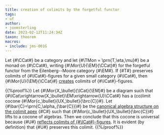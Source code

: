 ```yaml
---
title: creation of colimits by the forgetful functor
tags: 
- uf 
author:
- jonmsterling
date: 2023-02-12T11:24:34Z
taxon: theorem
macros:
- include: jms-001G
---
```


Let {#\CCat#} be a category and let {#\TMon = \prn{T,\eta,\mu}#} be a monad on {#\CCat#}, writing {#\Mor{U}{\EM}{\CCat}#} for the forgetful functor from the Eilenberg--Moore category {#\EM#}. If {#T#} preserves colimits of {#\ICat#}-figures for a given small category {#\ICat#}, then {#\Mor{U}{\EM}{\CCat}#} [creates](jms-001H) colimits of {#\ICat#}-figures.

{{%proof%}}
Let {#\Mor{X_\bullet}{\ICat}{\EM}#} be a diagram such that {#\ICat\xrightarrow{X_\bullet}\EM\xrightarrow{U}\CCat#} has a (co)limit cocone {#\Mor{c_\bullet}{UX_\bullet}{\brc{C}}#}. Let {#\bar{C}=\prn{C,\alpha_{\bar{C}}}#} be the [canonical algebra structure on the colimit apex](jms-001J) {#C#} such that {#\Mor{c_\bullet}{UX_\bullet}{\brc{C}}#} lifts to a cocone of algebras. Then we conclude that this cocone is universal because {#U#} [reflects colimits of {#\ICat#}-figures](jms-001G). It is evident (by definition) that {#U#} preserves this colimit.
{{%/proof%}}
